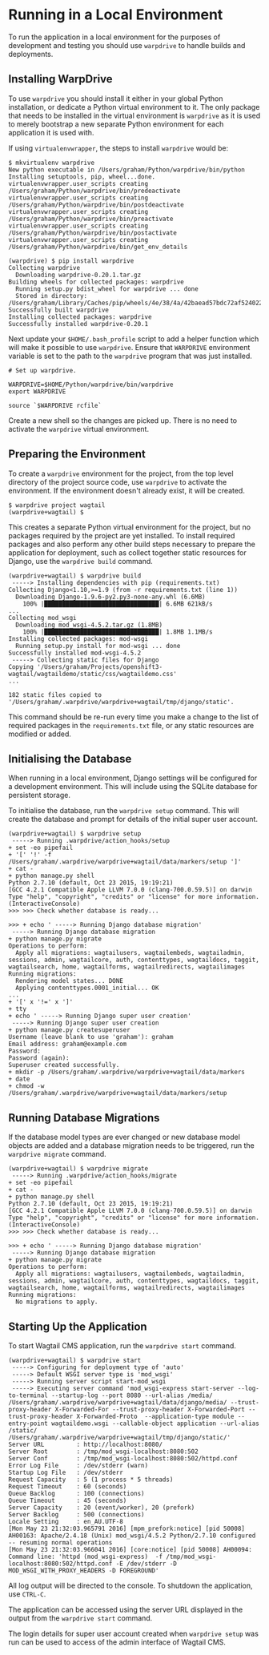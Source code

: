 # Running in a Local Environment

To run the application in a local environment for the purposes of development and testing you should use ``warpdrive`` to handle builds and deployments.


## Installing WarpDrive

To use ``warpdrive`` you should install it either in your global Python installation, or dedicate a Python virtual environment to it. The only package that needs to be installed in the virtual environment is ``warpdrive`` as it is used to merely bootstrap a new separate Python environment for each application it is used with.

If using ``virtualenvwrapper``, the steps to install ``warpdrive`` would be:

```
$ mkvirtualenv warpdrive
New python executable in /Users/graham/Python/warpdrive/bin/python
Installing setuptools, pip, wheel...done.
virtualenvwrapper.user_scripts creating /Users/graham/Python/warpdrive/bin/predeactivate
virtualenvwrapper.user_scripts creating /Users/graham/Python/warpdrive/bin/postdeactivate
virtualenvwrapper.user_scripts creating /Users/graham/Python/warpdrive/bin/preactivate
virtualenvwrapper.user_scripts creating /Users/graham/Python/warpdrive/bin/postactivate
virtualenvwrapper.user_scripts creating /Users/graham/Python/warpdrive/bin/get_env_details

(warpdrive) $ pip install warpdrive
Collecting warpdrive
  Downloading warpdrive-0.20.1.tar.gz
Building wheels for collected packages: warpdrive
  Running setup.py bdist_wheel for warpdrive ... done
  Stored in directory: /Users/graham/Library/Caches/pip/wheels/4e/38/4a/42baead57bdc72af5240220fcf9af3ccc127349c8ab45d57ba
Successfully built warpdrive
Installing collected packages: warpdrive
Successfully installed warpdrive-0.20.1
```

Next update your ``$HOME/.bash_profile`` script to add a helper function which will make it possible to use ``warpdrive``. Ensure that ``WARPDRIVE`` environment variable is set to the path to the ``warpdrive`` program that was just installed.


```
# Set up warpdrive.

WARPDRIVE=$HOME/Python/warpdrive/bin/warpdrive
export WARPDRIVE

source `$WARPDRIVE rcfile`
```

Create a new shell so the changes are picked up. There is no need to activate the ``warpdrive`` virtual environment.

## Preparing the Environment

To create a ``warpdrive`` environment for the project, from the top level directory of the project source code, use ``warpdrive`` to activate the environment. If the environment doesn't already exist, it will be created.

```
$ warpdrive project wagtail
(warpdrive+wagtail) $
```

This creates a separate Python virtual environment for the project, but no packages required by the project are yet installed. To install required packages and also perform any other build steps necessary to prepare the application for deployment, such as collect together static resources for Django, use the ``warpdrive build`` command.

```
(warpdrive+wagtail) $ warpdrive build
 -----> Installing dependencies with pip (requirements.txt)
Collecting Django<1.10,>=1.9 (from -r requirements.txt (line 1))
  Downloading Django-1.9.6-py2.py3-none-any.whl (6.6MB)
    100% |████████████████████████████████| 6.6MB 621kB/s
...
Collecting mod_wsgi
  Downloading mod_wsgi-4.5.2.tar.gz (1.8MB)
    100% |████████████████████████████████| 1.8MB 1.1MB/s
Installing collected packages: mod-wsgi
  Running setup.py install for mod-wsgi ... done
Successfully installed mod-wsgi-4.5.2
 -----> Collecting static files for Django
Copying '/Users/graham/Projects/openshift3-wagtail/wagtaildemo/static/css/wagtaildemo.css'
...

182 static files copied to '/Users/graham/.warpdrive/warpdrive+wagtail/tmp/django/static'.
```

This command should be re-run every time you make a change to the list of required packages in the ``requirements.txt`` file, or any static resources are modified or added.

## Initialising the Database

When running in a local environment, Django settings will be configured for a development environment. This will include using the SQLite database for persistent storage.

To initialise the database, run the ``warpdrive setup`` command. This will create the database and prompt for details of the initial super user account.

```
(warpdrive+wagtail) $ warpdrive setup
 -----> Running .warpdrive/action_hooks/setup
+ set -eo pipefail
+ '[' '!' -f /Users/graham/.warpdrive/warpdrive+wagtail/data/markers/setup ']'
+ cat -
+ python manage.py shell
Python 2.7.10 (default, Oct 23 2015, 19:19:21)
[GCC 4.2.1 Compatible Apple LLVM 7.0.0 (clang-700.0.59.5)] on darwin
Type "help", "copyright", "credits" or "license" for more information.
(InteractiveConsole)
>>> >>> Check whether database is ready...

>>> + echo ' -----> Running Django database migration'
 -----> Running Django database migration
+ python manage.py migrate
Operations to perform:
  Apply all migrations: wagtailusers, wagtailembeds, wagtailadmin, sessions, admin, wagtailcore, auth, contenttypes, wagtaildocs, taggit, wagtailsearch, home, wagtailforms, wagtailredirects, wagtailimages
Running migrations:
  Rendering model states... DONE
  Applying contenttypes.0001_initial... OK
...
+ '[' x '!=' x ']'
+ tty
+ echo ' -----> Running Django super user creation'
 -----> Running Django super user creation
+ python manage.py createsuperuser
Username (leave blank to use 'graham'): graham
Email address: graham@example.com
Password:
Password (again):
Superuser created successfully.
+ mkdir -p /Users/graham/.warpdrive/warpdrive+wagtail/data/markers
+ date
+ chmod -w /Users/graham/.warpdrive/warpdrive+wagtail/data/markers/setup
```

## Running Database Migrations

If the database model types are ever changed or new database model objects are added and a database migration needs to be triggered, run the ``warpdrive migrate`` command.

```
(warpdrive+wagtail) $ warpdrive migrate
 -----> Running .warpdrive/action_hooks/migrate
+ set -eo pipefail
+ cat -
+ python manage.py shell
Python 2.7.10 (default, Oct 23 2015, 19:19:21)
[GCC 4.2.1 Compatible Apple LLVM 7.0.0 (clang-700.0.59.5)] on darwin
Type "help", "copyright", "credits" or "license" for more information.
(InteractiveConsole)
>>> >>> Check whether database is ready...

>>> + echo ' -----> Running Django database migration'
 -----> Running Django database migration
+ python manage.py migrate
Operations to perform:
  Apply all migrations: wagtailusers, wagtailembeds, wagtailadmin, sessions, admin, wagtailcore, auth, contenttypes, wagtaildocs, taggit, wagtailsearch, home, wagtailforms, wagtailredirects, wagtailimages
Running migrations:
  No migrations to apply.
```

## Starting Up the Application

To start Wagtail CMS application, run the ``warpdrive start`` command.

```
(warpdrive+wagtail) $ warpdrive start
 -----> Configuring for deployment type of 'auto'
 -----> Default WSGI server type is 'mod_wsgi'
 -----> Running server script start-mod_wsgi
 -----> Executing server command 'mod_wsgi-express start-server --log-to-terminal --startup-log --port 8080 --url-alias /media/ /Users/graham/.warpdrive/warpdrive+wagtail/data/django/media/ --trust-proxy-header X-Forwarded-For --trust-proxy-header X-Forwarded-Port --trust-proxy-header X-Forwarded-Proto  --application-type module --entry-point wagtaildemo.wsgi --callable-object application --url-alias /static/ /Users/graham/.warpdrive/warpdrive+wagtail/tmp/django/static/'
Server URL         : http://localhost:8080/
Server Root        : /tmp/mod_wsgi-localhost:8080:502
Server Conf        : /tmp/mod_wsgi-localhost:8080:502/httpd.conf
Error Log File     : /dev/stderr (warn)
Startup Log File   : /dev/stderr
Request Capacity   : 5 (1 process * 5 threads)
Request Timeout    : 60 (seconds)
Queue Backlog      : 100 (connections)
Queue Timeout      : 45 (seconds)
Server Capacity    : 20 (event/worker), 20 (prefork)
Server Backlog     : 500 (connections)
Locale Setting     : en_AU.UTF-8
[Mon May 23 21:32:03.965791 2016] [mpm_prefork:notice] [pid 50008] AH00163: Apache/2.4.18 (Unix) mod_wsgi/4.5.2 Python/2.7.10 configured -- resuming normal operations
[Mon May 23 21:32:03.966041 2016] [core:notice] [pid 50008] AH00094: Command line: 'httpd (mod_wsgi-express)  -f /tmp/mod_wsgi-localhost:8080:502/httpd.conf -E /dev/stderr -D MOD_WSGI_WITH_PROXY_HEADERS -D FOREGROUND'
```

All log output will be directed to the console. To shutdown the application, use ``CTRL-C``.

The application can be accessed using the server URL displayed in the output from the ``warpdrive start`` command.

The login details for super user account created when ``warpdrive setup`` was run can be used to access of the admin interface of Wagtail CMS.